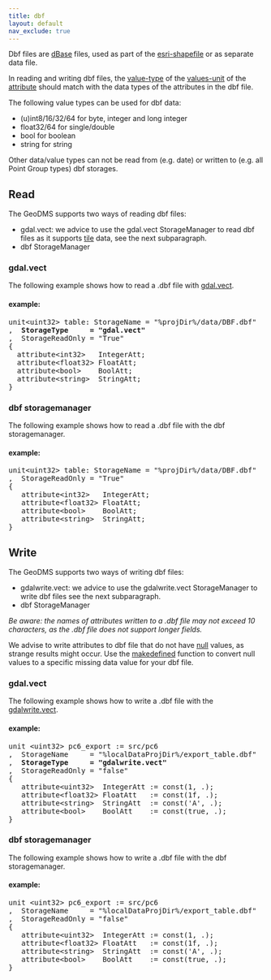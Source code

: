 ```yaml
---
title: dbf
layout: default
nav_exclude: true
---
```

Dbf files are [dBase](https://nl.wikipedia.org/wiki/DBASE) files, used as part of the [esri-shapefile](esri-shapefile) or as separate data file.

In reading and writing dbf files, the [value-type](value-type) of the [values-unit](values-unit) of the [attribute](attribute) should match with the data types of the attributes in the dbf file.

The following value types can be used for dbf data:
- (u)int8/16/32/64 for byte, integer and long integer
- float32/64 for single/double
- bool for boolean
- string for string

Other data/value types can not be read from (e.g. date) or written to (e.g. all Point Group types) dbf storages.

## Read
The GeoDMS supports two ways of reading dbf files:

- gdal.vect: we advice to use the gdal.vect StorageManager to read dbf files as it supports [tile](tile) data, see the next subparagraph.
- dbf StorageManager

### gdal.vect
The following example shows how to read a .dbf file with [gdal.vect](gdal.vect).

#### example:
<pre>
unit&lt;uint32&gt; table: StorageName = "%projDir%/data/DBF.dbf"
,  <B>StorageType     = "gdal.vect"</B>
,  StorageReadOnly = "True"
{
  attribute&lt;int32&gt;   IntegerAtt;
  attribute&lt;float32&gt; FloatAtt;
  attribute&lt;bool&gt;    BoolAtt;
  attribute&lt;string&gt;  StringAtt;
}
</pre>

### dbf storagemanager
The following example shows how to read a .dbf file with the dbf storagemanager.

#### example:
<pre>
unit&lt;uint32&gt; table: StorageName = "%projDir%/data/DBF.dbf"
,  StorageReadOnly = "True"
{
   attribute&lt;int32&gt;   IntegerAtt;
   attribute&lt;float32&gt; FloatAtt;
   attribute&lt;bool&gt;    BoolAtt;
   attribute&lt;string&gt;  StringAtt;
}
</pre>

## Write
The GeoDMS supports two ways of writing dbf files:
- gdalwrite.vect: we advice to use the gdalwrite.vect StorageManager to write dbf files see the next subparagraph.
- dbf StorageManager

_Be aware: the names of attributes written to a .dbf file may not exceed 10 characters, as the .dbf file does not support longer fields._

We advise to write attributes to dbf file that do not have [null](null) values, as strange results might occur. Use the [makedefined](makedefined) function to convert null values to a specific missing data value for your dbf file.  

### gdal.vect
The following example shows how to write a .dbf file with the [gdalwrite.vect](gdalwrite.vect).

#### example:
<pre>
unit &lt;uint32&gt; pc6_export := src/pc6
,  StorageName     = "%localDataProjDir%/export_table.dbf"
,  <B>StorageType     = "gdalwrite.vect"</B>
,  StorageReadOnly = "false"
{
   attribute&lt;uint32&gt;  IntegerAtt := const(1, .);
   attribute&lt;float32&gt; FloatAtt   := const(1f, .);
   attribute&lt;string&gt;  StringAtt  := const('A', .);
   attribute&lt;bool&gt;    BoolAtt    := const(true, .);
}
</pre>

### dbf storagemanager
The following example shows how to write a .dbf file with the dbf storagemanager.

#### example:
<pre>
unit &lt;uint32&gt; pc6_export := src/pc6
,  StorageName     = "%localDataProjDir%/export_table.dbf"
,  StorageReadOnly = "false"
{
   attribute&lt;uint32&gt;  IntegerAtt := const(1, .);
   attribute&lt;float32&gt; FloatAtt   := const(1f, .);
   attribute&lt;string&gt;  StringAtt  := const('A', .);
   attribute&lt;bool&gt;    BoolAtt    := const(true, .);
}
</pre>
